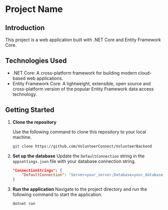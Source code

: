 # Project Name

## Introduction

This project is a web application built with .NET Core and Entity Framework Core.

## Technologies Used

-   .NET Core: A cross-platform framework for building modern cloud-based web applications.
-   Entity Framework Core: A lightweight, extensible, open source and cross-platform version of the popular Entity Framework data access technology.

## Getting Started

1. **Clone the repository**

    Use the following command to clone this repository to your local machine.

    ```bash
    git clone https://github.com/VolunteerConnect/VolunteerBackend
    ```

2. **Set up the database**
   Update the `DefaultConnection` string in the `appsettings.json` file with your database connection string.

    ```json
    "ConnectionStrings": {
        "DefaultConnection": "Server=your_server;Database=your_database;User Id=your_user;Password=your_password;"
    }
    ```

3. **Run the application**
   Navigate to the project directory and run the following command to start the application.

    ```bash
    dotnet run
    ```
